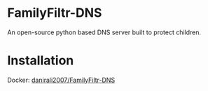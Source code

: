 # FamilyFiltr-DNS
An open-source python based DNS server built to protect children.

# Installation
Docker: [danirali2007/FamilyFiltr-DNS](https://hub.docker.com/r/danirali2007/familyfiltr-dns)
